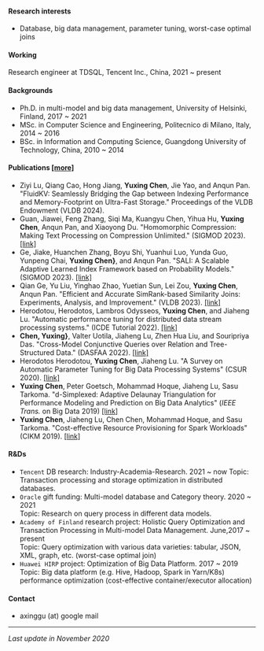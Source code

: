 [comment]: # (Short bio)

#### Research interests
- Database, big data management, parameter tuning, worst-case optimal joins

#### Working
Research engineer at TDSQL, Tencent Inc., China, 2021 ~ present

#### Backgrounds
- Ph.D. in multi-model and big data management, University of Helsinki, Finland, 2017 ~ 2021
- MSc. in Computer Science and Engineering, Politecnico di Milano, Italy, 2014 ~ 2016
- BSc. in Information and Computing Science, Guangdong University of Technology, China, 2010 ~ 2014 

#### Publications [[more]](https://scholar.google.com/citations?user=9nOJIrIAAAAJ&hl)
- Ziyi Lu, Qiang Cao, Hong Jiang, **Yuxing Chen**, Jie Yao, and Anqun Pan. "FluidKV: Seamlessly Bridging the Gap between Indexing Performance and Memory-Footprint on Ultra-Fast Storage." Proceedings of the VLDB Endowment (VLDB 2024).
- Guan, Jiawei, Feng Zhang, Siqi Ma, Kuangyu Chen, Yihua Hu, **Yuxing Chen**, Anqun Pan, and Xiaoyong Du. "Homomorphic Compression: Making Text Processing on Compression Unlimited." (SIGMOD 2023). [[link]](https://dl.acm.org/doi/10.1145/3626765)
- Ge, Jiake, Huanchen Zhang, Boyu Shi, Yuanhui Luo, Yunda Guo, Yunpeng Chai, **Yuxing Chen}**, and Anqun Pan. "SALI: A Scalable Adaptive Learned Index Framework based on Probability Models." (SIGMOD 2023). [[link]](https://dl.acm.org/doi/10.1145/3626752) 
- Qian Ge, Yu Liu, Yinghao Zhao, Yuetian Sun, Lei Zou, **Yuxing Chen**, Anqun Pan. "Efficient and Accurate SimRank-based Similarity Joins: Experiments, Analysis, and Improvement." (VLDB 2023). [[link]](https://www.vldb.org/pvldb/vol17/p617-liu.pdf) 
- Herodotou, Herodotos, Lambros Odysseos, **Yuxing Chen**, and Jiaheng Lu. "Automatic performance tuning for distributed data stream processing systems." (ICDE Tutorial 2022). [[link]](https://www.vldb.org/pvldb/vol17/p617-liu.pdf) 
- **Chen, Yuxing}**, Valter Uotila, Jiaheng Lu, Zhen Hua Liu, and Souripriya Das. "Cross-Model Conjunctive Queries over Relation and Tree-Structured Data." (DASFAA 2022). [[link]](https://www.springerprofessional.de/en/cross-model-conjunctive-queries-over-relation-and-tree-structure/20346184) 
- Herodotos Herodotou, **Yuxing Chen**, Jiaheng Lu. "A Survey on Automatic Parameter Tuning for Big Data Processing Systems" (CSUR 2020). [[link]](https://ieeexplore.ieee.org/document/9835493)
- **Yuxing Chen**, Peter Goetsch, Mohammad Hoque, Jiaheng Lu, Sasu Tarkoma. "d-Simplexed: Adaptive Delaunay Triangulation for Performance Modeling and Prediction on Big Data Analytics" (*IEEE Trans.* on Big Data 2019) [[link]](https://ieeexplore.ieee.org/document/8878273)
- **Yuxing Chen**, Jiaheng Lu, Chen Chen, Mohammad Hoque, and Sasu Tarkoma. "Cost-effective Resource Provisioning for Spark Workloads" (CIKM 2019). [[link]](https://dl.acm.org/citation.cfm?id=3358090)


#### R&Ds
- `Tencent` DB research: Industry-Academia-Research. 2021 ~ now
 Topic: Transaction processing and storage optimization in distributed databases.
- `Oracle` gift funding: Multi-model database and Category theory. 2020 ~ 2021  
 Topic: Research on query process in different data models. 
- `Academy of Finland` research project: Holistic Query Optimization and Transaction Processing in Multi-model Data Management. June,2017 ~ present  
 Topic: Query optimization with various data varieties: tabular, JSON, XML, graph, etc. (worst-case optimal join)
- `Huawei HIRP` project: Optimization of Big Data Platform. 2017 ~ 2019
 Topic: Big data platform (e.g. Hive, Hadoop, Spark in Yarn/K8s) performance optimization (cost-effective container/executor allocation)

#### Contact
- axinggu (at) google mail



------------

_Last update in November 2020_
